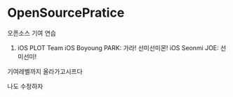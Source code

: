 # OpenSourcePratice
오픈소스 기여 연습


1. iOS PLOT Team
iOS Boyoung PARK: 가라! 선미선미몬!
iOS Seonmi JOE: 선미선미!

기여레벨까지 올라가고시프다




나도 수정하자

